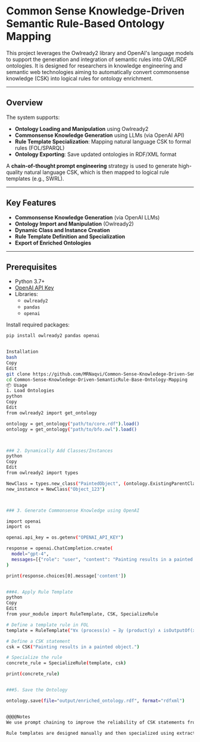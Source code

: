 # Common Sense Knowledge-Driven Semantic Rule-Based Ontology Mapping

This project leverages the Owlready2 library and OpenAI's language models to support the generation and integration of semantic rules into OWL/RDF ontologies. It is designed for researchers in knowledge engineering and semantic web technologies aiming to automatically convert commonsense knowledge (CSK) into logical rules for ontology enrichment.

---

## Overview

The system supports:
- **Ontology Loading and Manipulation** using Owlready2
- **Commonsense Knowledge Generation** using LLMs (via OpenAI API)
- **Rule Template Specialization**: Mapping natural language CSK to formal rules (FOL/SPARQL)
- **Ontology Exporting**: Save updated ontologies in RDF/XML format

A **chain-of-thought prompt engineering** strategy is used to generate high-quality natural language CSK, which is then mapped to logical rule templates (e.g., SWRL).

---

## Key Features

- **Commonsense Knowledge Generation** (via OpenAI LLMs)
- **Ontology Import and Manipulation** (Owlready2)
- **Dynamic Class and Instance Creation**
- **Rule Template Definition and Specialization**
- **Export of Enriched Ontologies**
  
---

## Prerequisites

- Python 3.7+
- [OpenAI API Key](https://platform.openai.com/)
- Libraries:
  - `owlready2`
  - `pandas`
  - `openai`

Install required packages:
```bash
pip install owlready2 pandas openai


Installation
bash
Copy
Edit
git clone https://github.com/MRNaqvi/Common-Sense-Knowledege-Driven-SemanticRule-Base-Ontology-Mapping.git
cd Common-Sense-Knowledege-Driven-SemanticRule-Base-Ontology-Mapping
📦 Usage
1. Load Ontologies
python
Copy
Edit
from owlready2 import get_ontology

ontology = get_ontology("path/to/core.rdf").load()
ontology = get_ontology("path/to/bfo.owl").load()



### 2. Dynamically Add Classes/Instances
python
Copy
Edit
from owlready2 import types

NewClass = types.new_class("PaintedObject", (ontology.ExistingParentClass,))
new_instance = NewClass("Object_123")



### 3. Generate Commonsense Knowledge using OpenAI

import openai
import os

openai.api_key = os.getenv("OPENAI_API_KEY")

response = openai.ChatCompletion.create(
  model="gpt-4",
  messages=[{"role": "user", "content": "Painting results in a painted object"}]
)

print(response.choices[0].message['content'])


###4. Apply Rule Template
python
Copy
Edit
from your_module import RuleTemplate, CSK, SpecializeRule

# Define a template rule in FOL
template = RuleTemplate("∀x (process(x) → ∃y (product(y) ∧ isOutputOf(x, y)))")

# Define a CSK statement
csk = CSK("Painting results in a painted object.")

# Specialize the rule
concrete_rule = SpecializeRule(template, csk)

print(concrete_rule)


###5. Save the Ontology

ontology.save(file="output/enriched_ontology.rdf", format="rdfxml")


@@@@Notes
We use prompt chaining to improve the reliability of CSK statements from LLMs.

Rule templates are designed manually and then specialized using extracted class/instance information from CSK.
